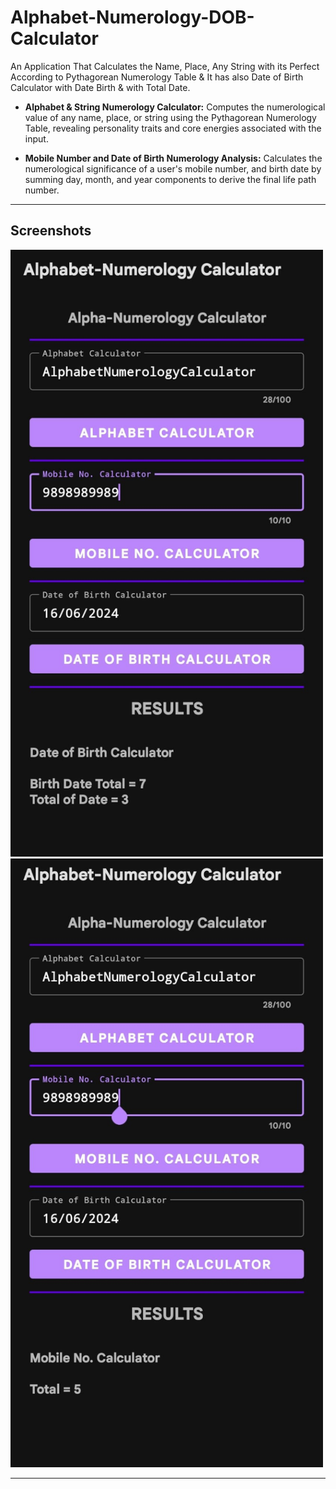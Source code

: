 # Alphabet-Numerology-DOB-Calculator

An Application That Calculates the Name, Place, Any String with its Perfect According to Pythagorean Numerology Table &amp; It has also Date of Birth Calculator with Date Birth &amp; with Total Date.

- **Alphabet & String Numerology Calculator:** Computes the numerological value of any name, place, or string using the Pythagorean Numerology Table, revealing personality traits and core energies associated with the input.

- **Mobile Number and Date of Birth Numerology Analysis:** Calculates the numerological significance of a user's mobile number, and birth date by summing day, month, and year components to derive the final life path number.

---

## Screenshots 

<img src="https://raw.githubusercontent.com/thesmartyking/Alphabet-Numerology-DOB-Calculator/refs/heads/main/DOBCalculator.jpg" width="500px"></img>
<img src="https://raw.githubusercontent.com/thesmartyking/Alphabet-Numerology-DOB-Calculator/refs/heads/main/MobCalculator.jpg" width="500px"></img>

---
